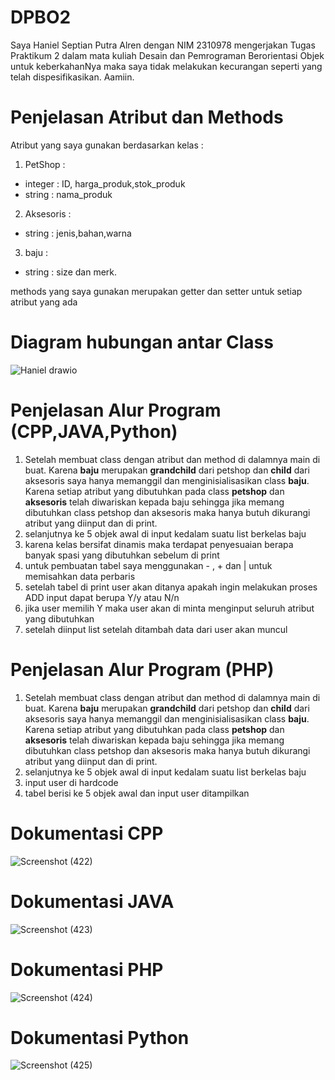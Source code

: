 # DPBO2
Saya Haniel Septian Putra Alren dengan NIM 2310978 mengerjakan Tugas Praktikum 2 dalam mata kuliah Desain dan Pemrograman Berorientasi Objek untuk keberkahanNya maka saya tidak melakukan kecurangan seperti yang telah dispesifikasikan. Aamiin.
# Penjelasan Atribut dan Methods
Atribut yang saya gunakan berdasarkan kelas :
1. PetShop :
- integer : ID, harga_produk,stok_produk
- string : nama_produk
2. Aksesoris :
- string : jenis,bahan,warna
3. baju :
- string : size dan merk.

methods yang saya gunakan merupakan getter dan setter untuk setiap atribut yang ada

# Diagram hubungan antar Class 

![Haniel drawio](https://github.com/user-attachments/assets/c2b46e52-b6e5-4e86-b424-ed28622ba264)

# Penjelasan Alur Program (CPP,JAVA,Python)
1. Setelah membuat class dengan atribut dan method di dalamnya main di buat.
Karena **baju** merupakan **grandchild** dari petshop dan **child** dari aksesoris saya hanya memanggil dan menginisialisasikan class **baju**.
Karena setiap atribut yang dibutuhkan pada class **petshop** dan **aksesoris** telah diwariskan kepada baju sehingga jika memang dibutuhkan class petshop dan aksesoris maka hanya butuh dikurangi atribut yang diinput dan di print.
2. selanjutnya ke 5 objek awal di input kedalam suatu list berkelas baju
3. karena kelas bersifat dinamis maka terdapat penyesuaian berapa banyak spasi yang dibutuhkan sebelum di print
4. untuk pembuatan tabel saya menggunakan - , + dan | untuk memisahkan data perbaris
5. setelah tabel di print user akan ditanya apakah ingin melakukan proses ADD input dapat berupa Y/y atau N/n
6. jika user memilih Y maka user akan di minta menginput seluruh atribut yang dibutuhkan
7. setelah diinput list setelah ditambah data dari user akan muncul
# Penjelasan Alur Program (PHP)
1. Setelah membuat class dengan atribut dan method di dalamnya main di buat.
Karena **baju** merupakan **grandchild** dari petshop dan **child** dari aksesoris saya hanya memanggil dan menginisialisasikan class **baju**.
Karena setiap atribut yang dibutuhkan pada class **petshop** dan **aksesoris** telah diwariskan kepada baju sehingga jika memang dibutuhkan class petshop dan aksesoris maka hanya butuh dikurangi atribut yang diinput dan di print.
2. selanjutnya ke 5 objek awal di input kedalam suatu list berkelas baju
3. input user di hardcode
4. tabel berisi ke 5 objek awal dan input user ditampilkan
# Dokumentasi CPP
![Screenshot (422)](https://github.com/user-attachments/assets/079f2b37-2c52-4838-93c4-b23dd158635f)
# Dokumentasi JAVA
![Screenshot (423)](https://github.com/user-attachments/assets/faf3f1de-7a16-4329-8f41-dd94f32f587c)
# Dokumentasi PHP
![Screenshot (424)](https://github.com/user-attachments/assets/c3c68c02-f45b-4df9-917a-ccd481b026a5)
# Dokumentasi Python
![Screenshot (425)](https://github.com/user-attachments/assets/3ad3dc92-951f-4d67-8142-9c4286250c97)

